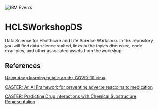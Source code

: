 ![IBM Events](https://event.on24.com/event/24/26/09/7/rt/1/logo/event/ibm_1220x150_banner100.png)

# HCLSWorkshopDS
Data Science for Healthcare and Life Science Workshop.  In this repository you will find data science realted, links to the topics discussed, code examples, and other associated assets from the workshop.  

## References
[Using deep learning to take on the COVID-19 virus](https://developer.ibm.com/articles/using-deep-learning-to-take-on-covid-19/) 

[CASTER: An AI Framework for preventing adverse reactoins to medication](https://mitibmwatsonailab.mit.edu/research/blog/caster-predicting-drug-interactions/)

[CASTER: Predicting Drug Interactions with Chemical Substructure Representation](https://arxiv.org/pdf/1911.06446.pdf)
